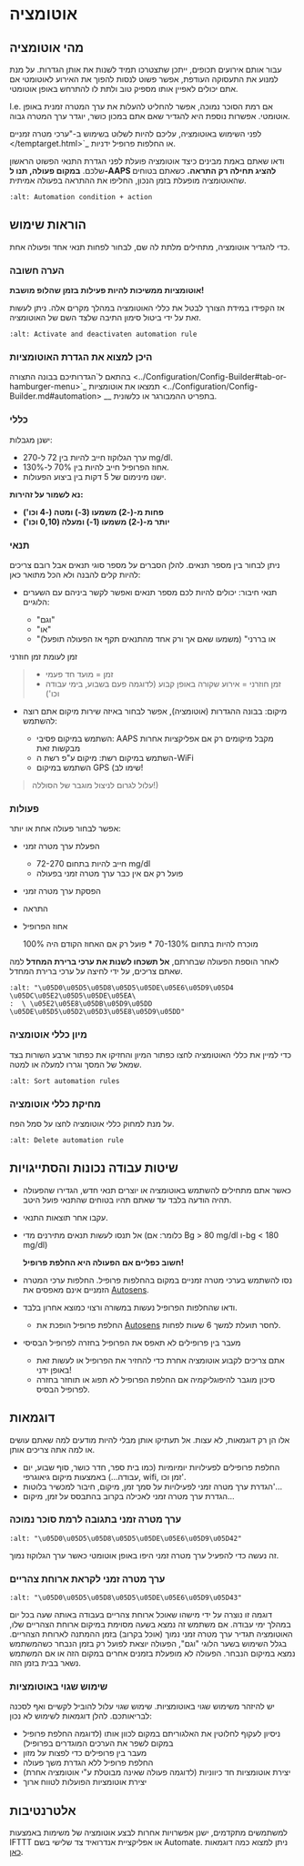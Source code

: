 # אוטומציה

## מהי אוטומציה

עבור אותם אירועים תכופים, ייתכן שתצטרכו תמיד לשנות את אותן הגדרות. על מנת למנוע את התעסוקה העודפת, אפשר פשוט לנסות להפוך את האירוע לאוטומטי אם אתם יכולים לאפיין אותו מספיק טוב ולתת לו להתרחש באופן אוטומטי.

I.e. אם רמת הסוכר נמוכה, אפשר להחליט להעלות את ערך המטרה זמנית באופן אוטומטי. אפשרות נוספת היא להגדיר שאם אתם במכון כושר, יוגדר ערך המטרה גבוה.

לפני השימוש באוטומציה, עליכם להיות לשלוט בשימוש ב-"ערכי מטרה זמניים \</temptarget.html>\`\_ או החלפות פרופיל ידניות.

ודאו שאתם באמת מבינים כיצד אוטומציה פועלת לפני הגדרת התנאי הפשוט הראשון שלכם. **במקום פעולה, תנו ל-AAPS להציג תחילה רק התראה.** כשאתם בטוחים שהאוטומציה מופעלת בזמן הנכון, החליפו את ההתראה בפעולה אמיתית.

```{image} ../images/Automation_ConditionAction_RC3.png
:alt: Automation condition + action
```

## הוראות שימוש

כדי להגדיר אוטומציה, מתחילים מלתת לה שם, לבחור לפחות תנאי אחד ופעולה אחת.

### הערה חשובה

**אוטומציות ממשיכות להיות פעילות בזמן שהלופ מושבת!**

אז הקפידו במידת הצורך לבטל את כללי האוטומציה במהלך מקרים אלה. ניתן לעשות זאת על ידי ביטול סימון התיבה שלצד השם של האוטומציה.

```{image} ../images/Automation_ActivateDeactivate.png
:alt: Activate and deactivaten automation rule
```

### היכן למצוא את הגדרת האוטומציות

בהתאם ל\`הגדרותיכם בבונה התצורה \<../Configuration/Config-Builder#tab-or-hamburger-menu>\`\_ תמצאו את אוטומציות \<../Configuration/Config-Builder.md#automation> \_\_ בתפריט ההמבורגר או כלשונית.

### כללי

ישנן מגבלות:

- ערך הגלוקוז חייב להיות בין 72 ל-270 mg/dl.
- אחוז הפרופיל חייב להיות בין 70% ל-130%.
- ישנו מינימום של 5 דקות בין ביצוע הפעולות.

**נא לשמור על זהירות:**

- **פחות מ-(-2) משמעו (3-) ומטה (-4 וכו')**
- **יותר מ-(-2) משמעו (1-) ומעלה (0,10 וכו')**

### תנאי

ניתן לבחור בין מספר תנאים. להלן הסברים על מספר סוגי תנאים אבל רובם צריכים להיות קלים להבנה ולא הכל מתואר כאן:

- תנאי חיבור: יכולים להיות לכם מספר תנאים ואפשר לקשר ביניהם עם השערים הלוגיים:

  - "וגם"
  - "או"
  - "או בררני" (משמעו שאם אך ורק אחד מהתנאים תקף אז הפעולה תופעל)

זמן לעומת  זמן חוזרני

> - זמן = מועד חד פעמי
> - זמן חוזרני = אירוע שקורה באופן קבוע (לדוגמה פעם בשבוע, בימי עבודה וכו')

- מיקום: בבונה ההגדרות (אוטומציה), אפשר לבחור באיזה שירות מיקום אתם רוצה להשתמש:

  - השתמש במיקום פסיבי: AAPS מקבל מיקומים רק אם אפליקציות אחרות מבקשות זאת
  - השתמש במיקום רשת: מיקום ע"פ רשת ה-WiFi
  - השתמש במיקום GPS (שימו לב!

> עלול לגרום לניצול מוגבר של הסוללה!)

### פעולות

אפשר לבחור פעולה אחת או יותר:

- הפעלת ערך מטרה זמני

  - חייב להיות בתחום 72-270 mg/dl
  - פועל רק אם אין כבר ערך מטרה זמני בפעולה

- הפסקת ערך מטרה זמני

- התראה

- אחוז הפרופיל

  מוכרח להיות בתחום 70-130%
  \* פועל רק אם האחוז הקודם היה 100%

לאחר הוספת הפעולה שבחרתם, **אל תשכחו לשנות את ערכי ברירת המחדל** למה שאתם צריכים, על ידי לחיצה על ערכי ברירת המחדל.

```{image} ../images/Automation_Default_V2_5.png
:alt: "\u05D0\u05D5\u05D8\u05D5\u05DE\u05E6\u05D9\u05D4 \u05DC\u05E2\u05D5\u05DE\u05EA\
:  \ \u05E2\u05E8\u05DB\u05D9\u05DD \u05DE\u05D5\u05D2\u05D3\u05E8\u05D9\u05DD"
```

### מיון כללי אוטומציה

כדי למיין את כללי האוטומציה לחצו כפתור המיון והחזיקו את כפתור ארבע השורות בצד שמאל של המסך וגררו למעלה או למטה.

```{image} ../images/Automation_Sort.png
:alt: Sort automation rules
```

### מחיקת כללי אוטומציה

על מנת למחוק כללי אוטומציה לחצו על סמל הפח.

```{image} ../images/Automation_Delete.png
:alt: Delete automation rule
```

## שיטות עבודה נכונות והסתייגויות

- כאשר אתם מתחילים להשתמש באוטומציה או יוצרים תנאי חדש, הגדירו שהפעולה תהיה הודעה בלבד עד שאתם תהיו בטוחים שהתנאי פועל היטב.

- עקבו אחר תוצאות התנאי.

- אל תנסו לעשות תנאים מתירנים מדי (כלומר: אם Bg > 80 mg/dl ו-bg \< 180 mg/dl)

  **חשוב כפליים אם הפעולה היא החלפת פרופיל!**

- נסו להשתמש בערכי מטרה זמניים במקום בהחלפות פרופיל. החלפות ערכי המטרה הזמניים אינם מאפסים את [Autosens](../Usage/Open-APS-features#autosens).

- ודאו שהחלפות הפרופיל נעשות במשורה ורצוי כמוצא אחרון בלבד.

  - החלפת פרופיל הופכת את [Autosens](../Usage/Open-APS-features#autosens) לחסר תועלת למשך 6 שעות לפחות.

- מעבר בין פרופילים לא תאפס את הפרופיל בחזרה לפרופיל הבסיסי

  - אתם צריכים לקבוע אוטומציה אחרת כדי להחזיר את הפרופיל או לעשות זאת באופן ידני!
  - סיכון מוגבר להיפוגליקמיה אם החלפת הפרופיל לא תפוג או תוחזר בחזרה לפרופיל הבסיס.

## דוגמאות

אלו הן רק דוגמאות, לא עצות. אל תעתיקו אותן מבלי להיות מודעים למה שאתם עושים או למה אתה צריכים אותן.

- החלפת פרופילים לפעילויות יומיומיות (כמו בית ספר, חדר כושר, סוף שבוע, יום עבודה...) באמצעות מיקום גיאוגרפי, wifi, זמן וכו'.
- הגדרת ערך מטרה זמני לפעילויות על סמך זמן, מיקום, חיבור למכשיר בלוטות'...
- הגדרת ערך מטרה זמני לאכילה בקרוב בהתבסס על זמן, מיקום...

### ערך מטרה זמני בתגובה לרמת סוכר נמוכה

```{image} ../images/Automation2.png
:alt: "\u05D0\u05D5\u05D8\u05D5\u05DE\u05E6\u05D9\u05D42"
```

זה נעשה כדי להפעיל ערך מטרה זמני היפו באופן אוטומטי כאשר ערך הגלוקוז נמוך.

### ערך מטרה זמני לקראת ארוחת צהריים

```{image} ../images/Automation3.png
:alt: "\u05D0\u05D5\u05D8\u05D5\u05DE\u05E6\u05D9\u05D43"
```

דוגמה זו נוצרה על ידי מישהו שאוכל ארוחת צהריים בעבודה באותה שעה בכל יום במהלך ימי עבודה. אם משתמש זה נמצא בשעה מסוימת במיקום ארוחת הצהריים שלו, האוטומציה תגדיר ערך מטרה זמני נמוך (אוכל בקרוב) בזמן ההמתנה לארוחת הצהריים. בגלל השימוש בשער הלוגי "וגם", הפעולה יוצאת לפועל רק בזמן הנבחר כשהמשתמש נמצא במיקום הנבחר. הפעולה לא מופעלת בזמנים אחרים במקום הזה או אם המשתמש נשאר בבית בזמן הזה.

### שימוש שגוי באוטומציות

יש להיזהר משימוש שגוי באוטומציות. שימוש שגוי עלול להוביל לקשיים ואף לסכנה לבריאותכם. להלן דוגמאות לשימוש לא נכון:

- ניסיון לעקוף לחלוטין את האלגוריתם במקום לכוון אותו (לדוגמה החלפת פרופיל במקום לשפר את הערכים המוגדרים בפרופיל)
- מעבר בין פרופילים כדי לפצות על מזון
- החלפת פרופיל ללא הגדרת משך פעולה
- יצירת אוטומציות חד כיווניות (לדוגמה פעולה שאינה מבוטלת ע"י אוטומציה אחרת)
- יצירת אוטומציות הפועלות לטווח ארוך

## אלטרנטיבות

למשתמשים מתקדמים, ישנן אפשרויות אחרות לבצע אוטומציה של משימות באמצעות IFTTT או אפליקציית אנדרואיד צד שלישי בשם Automate. ניתן למצוא כמה דוגמאות [כאן](./automationwithapp.html).
